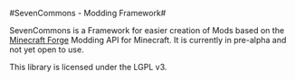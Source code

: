 #SevenCommons - Modding Framework#

SevenCommons is a Framework for easier creation of Mods based on the [Minecraft Forge](http://www.minecraftforge.net/) Modding API for Minecraft.
It is currently in pre-alpha and not yet open to use.

This library is licensed under the LGPL v3.